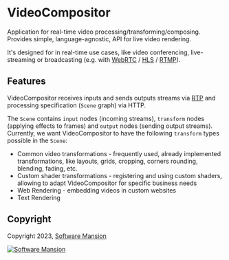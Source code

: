 # VideoCompositor

Application for real-time video processing/transforming/composing.
Provides simple, language-agnostic, API for live video rendering.

It's designed for in real-time use cases, like video conferencing, live-streaming or broadcasting (e.g. with [WebRTC](https://en.wikipedia.org/wiki/WebRTC) / [HLS](https://en.wikipedia.org/wiki/HTTP_Live_Streaming) / [RTMP](https://en.wikipedia.org/wiki/Real-Time_Messaging_Protocol)).

## Features

VideoCompositor receives inputs and sends outputs streams via [RTP](https://en.wikipedia.org/wiki/Real-time_Transport_Protocol) and processing specification (`Scene` graph) via HTTP.

The `Scene` contains `input` nodes (incoming streams), `transform` nodes (applying effects to frames) and `output` nodes (sending output streams).
Currently, we want VideoCompositor to have the following `transform` types possible in the `Scene`:

- Common video transformations - frequently used, already implemented transformations, like layouts, grids, cropping, corners rounding, blending, fading, etc.
- Custom shader transformations - registering and using custom shaders, allowing to adapt VideoCompositor for specific business needs
- Web Rendering - embedding videos in custom websites
- Text Rendering

## Copyright

Copyright 2023, [Software Mansion](https://swmansion.com/?utm_source=git&utm_medium=readme&utm_campaign=video_compositor)

[![Software Mansion](https://logo.swmansion.com/logo?color=white&variant=desktop&width=200&tag=membrane-github)](https://swmansion.com/?utm_source=git&utm_medium=readme&utm_campaign=video_compositor)
